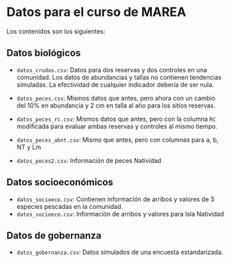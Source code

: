 # Datos para el curso de MAREA

Los contenidos son los siguientes:

## Datos biológicos

- `datos_crudos.csv`: Datos para dos reservas y dos controles en una comunidad. Los datos de abundancias y tallas no contienen tendencias simuladas. La efectividad de cualquier indicador debería de ser nula.

- `datos_peces.csv`: Mismos datos que antes, pero ahora con un cambio del 10% en abundancia y 2 cm en talla al año para los sitios reservas.

- `datos_peces_rc.csv`: Mismos datos que antes, pero con la columna `RC` modificada para evaluar ambas reservas y controles al mismo tiempo.

- `datos_peces_abnt.csv`: Mismo que antes, pero con columnas para a, b, NT y Lm

- `datos_peces2.csv`: Información de peces Natividad

## Datos socioeconómicos

- `datos_socioeco.csv`: Contienen información de arribos y valores de 3 especies pescadas en la comunidad.
- `datos_socioeco.csv`: Información de arribos y valores para Isla Natividad

## Datos de gobernanza

- `datos_gobernanza.csv`: Datos simulados de una encuesta estandarizada.
